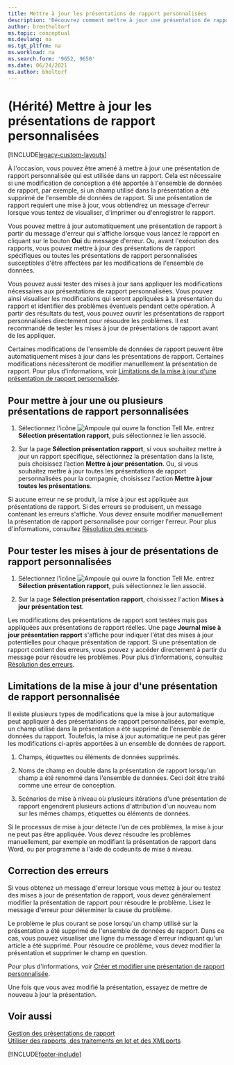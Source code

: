```yaml
---
title: Mettre à jour les présentations de rapport personnalisées
description: 'Découvrez comment mettre à jour une présentation de rapport personnalisée utilisée sur un rapport lorsque des modifications de conception sont apportées à l’ensemble de données du rapport, par exemple.'
author: brentholtorf
ms.topic: conceptual
ms.devlang: na
ms.tgt_pltfrm: na
ms.workload: na
ms.search.form: '9652, 9650'
ms.date: 06/24/2021
ms.author: bholtorf
---
```

# <a name="legacy-update-custom-report-layouts"></a>(Hérité) Mettre à jour les présentations de rapport personnalisées

[!INCLUDE[legacy-custom-layouts](includes/legacy-custom-layouts.md)]

À l'occasion, vous pouvez être amené à mettre à jour une présentation de rapport personnalisée qui est utilisée dans un rapport. Cela est nécessaire si une modification de conception a été apportée à l'ensemble de données de rapport, par exemple, si un champ utilisé dans la présentation a été supprimé de l'ensemble de données de rapport. Si une présentation de rapport requiert une mise à jour, vous obtiendrez un message d'erreur lorsque vous tentez de visualiser, d'imprimer ou d'enregistrer le rapport.  

Vous pouvez mettre à jour automatiquement une présentation de rapport à partir du message d'erreur qui s'affiche lorsque vous lancez le rapport en cliquant sur le bouton **Oui** du message d'erreur. Ou, avant l'exécution des rapports, vous pouvez mettre à jour des présentations de rapport spécifiques ou toutes les présentations de rapport personnalisées susceptibles d'être affectées par les modifications de l'ensemble de données.  

Vous pouvez aussi tester des mises à jour sans appliquer les modifications nécessaires aux présentations de rapport personnalisées. Vous pouvez ainsi visualiser les modifications qui seront appliquées à la présentation du rapport et identifier des problèmes éventuels pendant cette opération. À partir des résultats du test, vous pouvez ouvrir les présentations de rapport personnalisées directement pour résoudre les problèmes. Il est recommandé de tester les mises à jour de présentations de rapport avant de les appliquer.  

Certaines modifications de l'ensemble de données de rapport peuvent être automatiquement mises à jour dans les présentations de rapport. Certaines modifications nécessiteront de modifier manuellement la présentation de rapport. Pour plus d'informations, voir [Limitations de la mise à jour d'une présentation de rapport personnalisée](ui-update-report-layouts.md#UpdateLimitations).  

## <a name="to-update-one-or-more-custom-report-layouts"></a>Pour mettre à jour une ou plusieurs présentations de rapport personnalisées

1.  Sélectionnez l’icône ![Ampoule qui ouvre la fonction Tell Me.](media/ui-search/search_small.png "Dites-moi ce que vous voulez faire") entrez **Sélection présentation rapport**, puis sélectionnez le lien associé.  

2.  Sur la page **Sélection présentation rapport**, si vous souhaitez mettre à jour un rapport spécifique, sélectionnez la présentation dans la liste, puis choisissez l’action **Mettre à jour présentation**. Ou, si vous souhaitez mettre à jour toutes les présentations de rapport personnalisées pour la compagnie, choisissez l'action **Mettre à jour toutes les présentations**.  

Si aucune erreur ne se produit, la mise à jour est appliquée aux présentations de rapport. Si des erreurs se produisent, un message contenant les erreurs s'affiche. Vous devez ensuite modifier manuellement la présentation de rapport personnalisée pour corriger l'erreur. Pour plus d'informations, consultez [Résolution des erreurs](ui-update-report-layouts.md#FixErrors).  

## <a name="to-test-custom-report-layout-updates"></a>Pour tester les mises à jour de présentations de rapport personnalisées

1.  Sélectionnez l’icône ![Ampoule qui ouvre la fonction Tell Me.](media/ui-search/search_small.png "Dites-moi ce que vous voulez faire") entrez **Sélection présentation rapport**, puis sélectionnez le lien associé.  

2.  Sur la page **Sélection présentation rapport**, choisissez l'action **Mises à jour présentation test**.  

 Les modifications des présentations de rapport sont testées mais pas appliquées aux présentations de rapport réelles. Une page **Journal mise à jour présentation rapport** s'affiche pour indiquer l'état des mises à jour potentielles pour chaque présentation de rapport. Si une présentation de rapport contient des erreurs, vous pouvez y accéder directement à partir du message pour résoudre les problèmes. Pour plus d'informations, consultez [Résolution des erreurs](ui-update-report-layouts.md#FixErrors).  

## <a name="limitations-of-the-custom-report-layout-update"></a><a name="UpdateLimitations"></a>Limitations de la mise à jour d'une présentation de rapport personnalisée
 Il existe plusieurs types de modifications que la mise à jour automatique peut appliquer à des présentations de rapport personnalisées, par exemple, un champ utilisé dans la présentation a été supprimé de l'ensemble de données du rapport. Toutefois, la mise à jour automatique ne peut pas gérer les modifications ci-après apportées à un ensemble de données de rapport.  

1.  Champs, étiquettes ou éléments de données supprimés.  

2.  Noms de champ en double dans la présentation de rapport lorsqu'un champ a été renommé dans l'ensemble de données. Ceci doit être traité comme une erreur de conception.  

3.  Scénarios de mise à niveau où plusieurs itérations d'une présentation de rapport engendrent plusieurs actions d'attribution d'un nouveau nom sur les mêmes champs, étiquettes ou éléments de données.  

 Si le processus de mise à jour détecte l'un de ces problèmes, la mise à jour ne peut pas être appliquée. Vous devez résoudre les problèmes manuellement, par exemple en modifiant la présentation de rapport dans Word, ou par programme à l'aide de codeunits de mise à niveau.  

## <a name="fixing-errors"></a><a name="FixErrors"></a>Correction des erreurs
 Si vous obtenez un message d'erreur lorsque vous mettez à jour ou testez des mises à jour de présentation de rapport, vous devez généralement modifier la présentation de rapport pour résoudre le problème. Lisez le message d'erreur pour déterminer la cause du problème.  

 Le problème le plus courant se pose lorsqu'un champ utilisé sur la présentation a été supprimé de l'ensemble de données de rapport. Dans ce cas, vous pouvez visualiser une ligne du message d'erreur indiquant qu'un article a été supprimé. Pour résoudre ce problème, vous devez modifier la présentation et supprimer le champ en question.  

 Pour plus d'informations, voir [Créer et modifier une présentation de rapport personnalisée](ui-how-create-custom-report-layout.md#ModifyCustomLayout).  

Une fois que vous avez modifié la présentation, essayez de mettre de nouveau à jour la présentation.  

## <a name="see-also"></a>Voir aussi
 [Gestion des présentations de rapport](ui-manage-report-layouts.md)  
 [Utiliser des rapports, des traitements en lot et des XMLports](ui-work-report.md)  


[!INCLUDE[footer-include](includes/footer-banner.md)]
